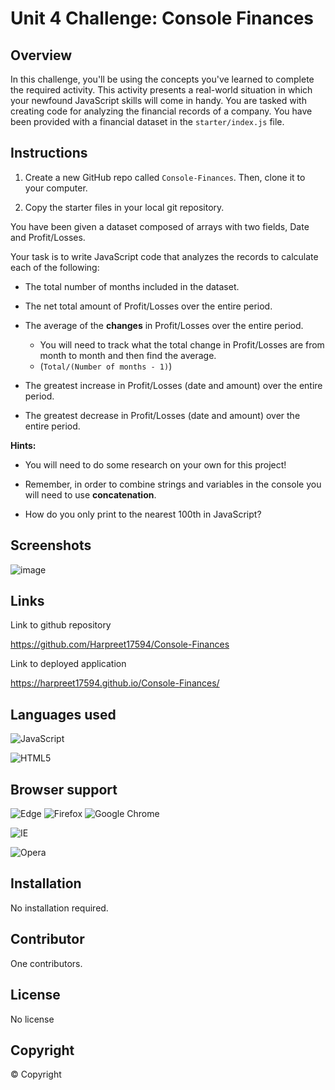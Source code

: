 # Unit 4 Challenge: Console Finances

## Overview

In this challenge, you'll be using the concepts you've learned to complete the required activity. This activity presents a real-world situation in which your newfound JavaScript skills will come in handy. You are tasked with creating code for analyzing the financial records of a company. You have been provided with a financial dataset in the `starter/index.js` file.

## Instructions

1. Create a new GitHub repo called `Console-Finances`. Then, clone it to your computer.

2. Copy the starter files in your local git repository.

You have been given a dataset composed of arrays with two fields, Date and Profit/Losses.

Your task is to write JavaScript code that analyzes the records to calculate each of the following:

* The total number of months included in the dataset.

* The net total amount of Profit/Losses over the entire period.

* The average of the **changes** in Profit/Losses over the entire period.
  * You will need to track what the total change in Profit/Losses are from month to month and then find the average.
  * (`Total/(Number of months - 1)`)

* The greatest increase in Profit/Losses (date and amount) over the entire period.

* The greatest decrease in Profit/Losses (date and amount) over the entire period.



**Hints:**

* You will need to do some research on your own for this project!

* Remember, in order to combine strings and variables in the console you will need to use **concatenation**.

* How do you only print to the nearest 100th in JavaScript?

## Screenshots

  ![image](../Console-Finances/starter/images/Screenshot%20output.png)

## Links

  Link to github repository

  https://github.com/Harpreet17594/Console-Finances

  Link to deployed application
  
  https://harpreet17594.github.io/Console-Finances/


## Languages used
  ![JavaScript](https://img.shields.io/badge/javascript-%23323330.svg?style=for-the-badge&logo=javascript&logoColor=%23F7DF1E)

  ![HTML5](https://img.shields.io/badge/html5-%23E34F26.svg?style=for-the-badge&logo=html5&logoColor=white)


## Browser support

  ![Edge](https://img.shields.io/badge/Edge-0078D7?style=for-the-badge&logo=Microsoft-edge&logoColor=white)
  ![Firefox](https://img.shields.io/badge/Firefox-FF7139?style=for-the-badge&logo=Firefox-Browser&logoColor=white)
  ![Google Chrome](https://img.shields.io/badge/Google%20Chrome-4285F4?style=for-the-badge&logo=GoogleChrome&logoColor=white)

![IE](https://img.shields.io/badge/Internet%20Explorer-0076D6?style=for-the-badge&logo=Internet%20Explorer&logoColor=white)

![Opera](https://img.shields.io/badge/Opera-FF1B2D?style=for-the-badge&logo=Opera&logoColor=white)



## Installation
  No installation required.
## Contributor
  One contributors.
## License
  No license
## Copyright
  &copy; Copyright